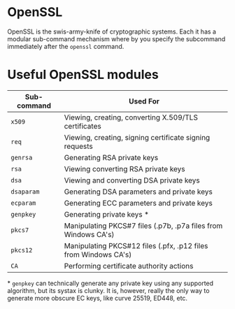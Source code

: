 # OpenSSL

OpenSSL is the swis-army-knife of cryptographic systems. Each it has a modular sub-command mechanism where
by you specify the subcommand immediately after the `openssl` command.

# Useful OpenSSL modules

| Sub-command | Used For |
| - | - |
| `x509` | Viewing, creating, converting X.509/TLS certificates |
| `req` | Viewing, creating, signing certificate signing requests |
| `genrsa` | Generating RSA private keys |
| `rsa` | Viewing converting RSA private keys |
| `dsa` | Viewing and converting DSA private keys | 
| `dsaparam` | Generating DSA parameters and private keys |
| `ecparam` | Generating ECC parameters and private keys |
| `genpkey` | Generating private keys \* |
| `pkcs7` | Manipulating PKCS#7 files (.p7b, .p7a files from Windows CA's) |
| `pkcs12` | Manipulating PKCS#12 files (.pfx, .p12 files from Windows CA's) |
| `CA` | Performing certificate authority actions |

\* `genpkey` can technically generate any private key using any supported algorithm, but
its systax is clunky. It is, however, really the only way to generate more obscure EC keys,
like curve 25519, ED448, etc.
